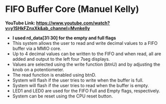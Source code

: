 # FIFO Buffer Core (Manuel Kelly)
**YouTube Link: https://www.youtube.com/watch?v=y1SHkFZnxXk&ab_channel=Mvnkelly**
* **I used rd_data[31:30] for the empty and full flags**
* This system allows the user to read and write decimal values to a FIFO buffer via a MMIO core.
* Up to 4 decimal values can be written to the FIFO and when read, all are added and output to the left four 7seg displays.
* Values are selected using the write function (btnU) and by adjusting the knob on a potentiometer.
* The read function is enabled using btnD.
* System will flash if the user tries to write when the buffer is full.
* System will flash if the user tries to read when the buffer is empty.
* LED1 and LED0 are used for the FIFO Full and Empty flags, respectively.
* System can be reset using the CPU reset button.
